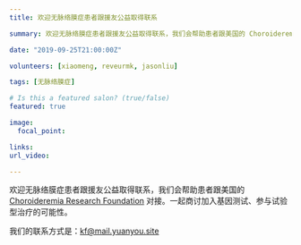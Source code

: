 ```yaml
---
title: 欢迎无脉络膜症患者跟援友公益取得联系

summary: 欢迎无脉络膜症患者跟援友公益取得联系，我们会帮助患者跟美国的 Choroideremia Research Foundation 对接。

date: "2019-09-25T21:00:00Z"

volunteers: [xiaomeng, reveurmk, jasonliu]

tags: [无脉络膜症]

# Is this a featured salon? (true/false)
featured: true

image:
  focal_point: 

links:
url_video: 

---
```


欢迎无脉络膜症患者跟援友公益取得联系，我们会帮助患者跟美国的 [Choroideremia Research Foundation](https://www.curechm.org
) 对接。一起商讨加入基因测试、参与试验型治疗的可能性。

我们的联系方式是：kf@mail.yuanyou.site

